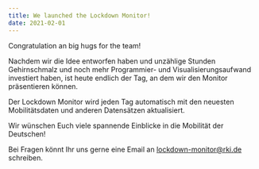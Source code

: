 ```yaml
---
title: We launched the Lockdown Monitor!
date: 2021-02-01
---
```


Congratulation an big hugs for the team!

<!--more-->

Nachdem wir die Idee entworfen haben und unzählige Stunden Gehirnschmalz und noch mehr
Programmier- und Visualisierungsaufwand investiert haben, ist heute endlich der Tag, an dem wir den Monitor präsentieren können.

Der Lockdown Monitor wird jeden Tag automatisch mit den neuesten Mobilitätsdaten und anderen Datensätzen aktualisiert.

Wir wünschen Euch viele spannende Einblicke in die Mobilität der Deutschen!

Bei Fragen könnt Ihr uns gerne eine Email an lockdown-monitor@rki.de schreiben.

